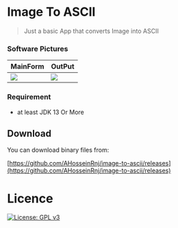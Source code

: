 # Image To ASCII
>Just a basic App that converts Image into ASCII

### Software Pictures
| MainForm | OutPut |
| --- | ---  |
|![](https://i.ibb.co/dKFv1Py/1.png) | ![](https://i.ibb.co/58d2WKr/2.png)  |

### Requirement
- at least JDK 13 Or More 

## Download
You can download binary files from:

[https://github.com/AHosseinRnj/image-to-ascii/releases](https://github.com/AHosseinRnj/image-to-ascii/releases)

# Licence
[![License: GPL v3](https://img.shields.io/badge/License-GPLv3-blue.svg)](https://www.gnu.org/licenses/gpl-3.0)
